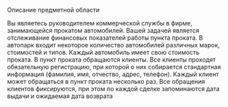 Описание предметной области

Вы являетесь руководителем коммерческой службы в фирме, занимающейся прокатом автомобилей. Вашей задачей является отслеживание финансовых показателей работы пункта проката. В автопарк входит некоторое количество автомобилей различных марок, стоимостей и типов. Каждый автомобиль имеет свою стоимость проката. В пункт проката обращаются клиенты. Все клиенты проходят обязательную регистрацию, при которой о них собирается стандартная информация (фамилия, имя, отчество, адрес, телефон). Каждый клиент может обращаться в пункт проката несколько раз. Все обращения клиентов фиксируются, при этом по каждой сделке запоминаются дата выдачи и ожидаемая дата возврата
